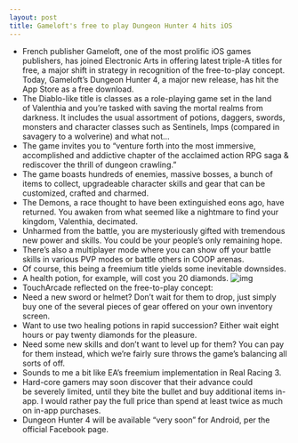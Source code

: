 ```yaml
---
layout: post
title: Gameloft's free to play Dungeon Hunter 4 hits iOS
---
```

* French publisher Gameloft, one of the most prolific iOS games publishers, has joined Electronic Arts in offering latest triple-A titles for free, a major shift in strategy in recognition of the free-to-play concept. Today, Gameloft’s Dungeon Hunter 4, a major new release, has hit the App Store as a free download.
* The Diablo-like title is classes as a role-playing game set in the land of Valenthia and you’re tasked with saving the mortal realms from darkness. It includes the usual assortment of potions, daggers, swords, monsters and character classes such as Sentinels, Imps (compared in savagery to a wolverine) and what not…
* The game invites you to “venture forth into the most immersive, accomplished and addictive chapter of the acclaimed action RPG saga & rediscover the thrill of dungeon crawling.”
* The game boasts hundreds of enemies, massive bosses, a bunch of items to collect, upgradeable character skills and gear that can be customized, crafted and charmed.
* The Demons, a race thought to have been extinguished eons ago, have returned. You awaken from what seemed like a nightmare to find your kingdom, Valenthia, decimated.
* Unharmed from the battle, you are mysteriously gifted with tremendous new power and skills. You could be your people’s only remaining hope.
* There’s also a multiplayer mode where you can show off your battle skills in various PVP modes or battle others in COOP arenas.
* Of course, this being a freemium title yields some inevitable downsides.
* A health potion, for example, will cost you 20 diamonds.
![img](http://media.idownloadblog.com/wp-content/uploads/2013/04/Dungeon-Hunter-4-Map-1.jpg)
* TouchArcade reflected on the free-to-play concept:
* Need a new sword or helmet? Don’t wait for them to drop, just simply buy one of the several pieces of gear offered on your own inventory screen.
* Want to use two healing potions in rapid succession? Either wait eight hours or pay twenty diamonds for the pleasure.
* Need some new skills and don’t want to level up for them? You can pay for them instead, which we’re fairly sure throws the game’s balancing all sorts of off.
* Sounds to me a bit like EA’s freemium implementation in Real Racing 3.
* Hard-core gamers may soon discover that their advance could be severely limited, until they bite the bullet and buy additional items in-app. I would rather pay the full price than spend at least twice as much on in-app purchases.
* Dungeon Hunter 4 will be available “very soon” for Android, per the official Facebook page.

